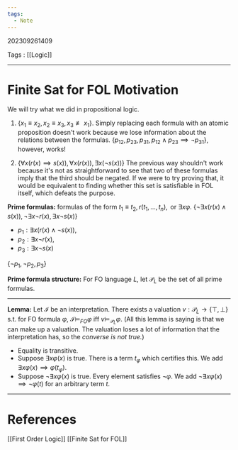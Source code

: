 ```yaml
---
tags:
  - Note
---
```

202309261409

Tags : [[Logic]]

---
# Finite Sat for FOL Motivation

We will try what we did in propositional logic.

1. $\{x_{1}\equiv x_{2},x_{2}\equiv x_{3},x_{3}\not\equiv x_{1}\}$.
Simply replacing each formula with an atomic proposition doesn't work because we lose information about the relations between the formulas.
$\{p_{12},p_{23},p_{31},p_{12}\land p_{23}\implies\lnot p_{31}\}$, however, works!

2. $\{\forall x(r(x)\implies s(x)),\forall x (r(x)),\exists x (\lnot s(x))\}$
The previous way shouldn't work because it's not as straightforward to see that two of these formulas imply that the third should be negated. If we were to try proving that, it would be equivalent to finding whether this set is satisfiable in FOL itself, which defeats the purpose.

**Prime formulas:** formulas of the form $t_{1}\equiv t_{2}, r(t_{1},\dots,t_{n}),\text{ or }\exists x\varphi$.
$\{\lnot\exists x (r(x)\land s(x)),\lnot\exists x\lnot r(x),\exists x\lnot s(x)\}$

- $p_{1}:\exists x(r(x)\land\lnot s(x))$,
- $p_{2}:\exists x\lnot r(x)$,
- $p_{3}:\exists x\lnot s(x)$

$\{\lnot p_{1},\lnot p_{2},p_{3}\}$

**Prime formula structure:** For FO language $L$, let $\mathcal{P}_{L}$ be the set of all prime formulas.

---

**Lemma:** Let $\mathcal{I}$ be an interpretation. There exists a valuation $v:\mathcal{P}_{L}\to\{\top,\bot\}$ s.t. for FO formula $\varphi$, $\mathcal{I}\models_{FO}\varphi$ iff $v\models_{\mathcal{P}_L}\varphi$.
(All this lemma is saying is that we can make up a valuation. The valuation loses a lot of information that the interpretation has, so the *converse is not true.*)

- Equality is transitive.
- Suppose $\exists x\varphi(x)$ is true. There is a term $t_{\varphi}$ which certifies this. We add $\exists x \varphi(x)\implies\varphi(t_{\varphi})$.
- Suppose $\lnot\exists x\varphi(x)$ is true. Every element satisfies $\lnot\varphi$. We add $\lnot\exists x\varphi(x)\implies\lnot\varphi(t)$ for an arbitrary term $t$.

---
# References
[[First Order Logic]]
[[Finite Sat for FOL]]